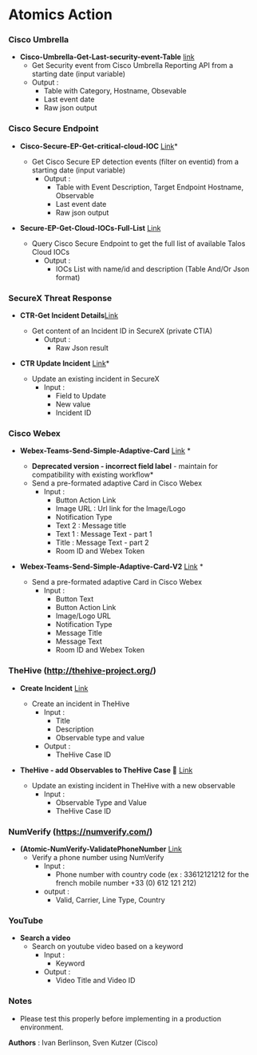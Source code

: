 # Atomics Action


### Cisco Umbrella
* **Cisco-Umbrella-Get-Last-security-event-Table** [link](https://github.com/iberlinson/SX-AO/tree/main/Atomics/Cisco-Umbrella-Get-Last-security-event-Table__definition_workflow_01MTBS3PX08T13DnyQkuNld9GvrU538PXoI)
  * Get Security event from Cisco Umbrella Reporting API from a starting date (input variable)
  * Output :
    * Table with Category, Hostname, Obsevable
    * Last event date
    * Raw json output
    
### Cisco Secure Endpoint
* **Cisco-Secure-EP-Get-critical-cloud-IOC** [Link](https://github.com/iberlinson/SX-AO/tree/main/Atomics/Cisco-Secure-EP-Get-critical-cloud-IOC__definition_workflow_01MD6BCBYALHW20xugDSlrpXdDCz5RJkUoL)*
  * Get Cisco Secure EP detection events (filter on eventid) from a starting date (input variable)
    * Output :
      * Table with Event Description, Target Endpoint Hostname, Observable
      * Last event date
      * Raw json output
    
* **Secure-EP-Get-Cloud-IOCs-Full-List** [Link](https://github.com/iberlinson/SX-AO/tree/main/Atomics/Secure-EP-Get-Cloud-IOCs-Full-List__definition_workflow_01PJ80JRUGROQ6B1VahKDzfASBPS8ocG45x)
  * Query Cisco Secure Endpoint to get the full list of available Talos Cloud IOCs
    * Output :
      * IOCs List with name/id and description (Table And/Or Json format)

    
### SecureX Threat Response
* **CTR-Get Incident Details**[Link](https://github.com/iberlinson/SX-AO/tree/main/Atomics/CTR-Get-Incident-Details__definition_workflow_01MUZKOII7TH77AMxE0a7QyA5SPUR670m5z)
  * Get content of an Incident ID in SecureX (private CTIA)
    * Output :
      * Raw Json result

* **CTR Update Incident** [Link](https://github.com/iberlinson/SX-AO/tree/main/Atomics/CTR-Update-Incident__definition_workflow_01MU6L38WDI011Gi239oxMLUnIwKdExKqGl)*
  * Update an existing incident in SecureX
    * Input : 
      * Field to Update
      * New value
      * Incident ID 
      
### Cisco Webex
* **Webex-Teams-Send-Simple-Adaptive-Card** [Link](https://github.com/iberlinson/SX-AO/tree/main/Atomics/Webex-Teams-Send-Simple-Adaptive-Card__definition_workflow_01MMGML9TZA3Q0R6xzMOaQA1T5d8o4J1x1q) *     
  * **Deprecated version - incorrect field label** - maintain for compatibility with existing workflow*
  * Send a pre-formated adaptive Card in Cisco Webex
    * Input :
      * Button Action Link 
      * Image URL : Url link for the Image/Logo
      * Notification Type
      * Text 2 : Message title
      * Text 1 : Message Text - part 1
      * Title : Message Text - part 2
      * Room ID and Webex Token 
      
* **Webex-Teams-Send-Simple-Adaptive-Card-V2** [Link](https://github.com/iberlinson/SX-AO/tree/main/Atomics/Webex-Teams-Send-Simple-Adaptive-Card-V2__definition_workflow_01MXL3QX1CI992DKEA4Anda0qAiNhyIdcCm) *     
  * Send a pre-formated adaptive Card in Cisco Webex
    * Input :
      * Button Text
      * Button Action Link 
      * Image/Logo URL
      * Notification Type
      * Message Title
      * Message Text
      * Room ID and Webex Token
  
      
### TheHive (http://thehive-project.org/)
* **Create Incident** [Link](https://github.com/iberlinson/SX-AO/tree/main/Atomics/Create-TheHive-Case__definition_workflow_01MKXD2ZOHC0G6MZ8JD9DIDdTGq2V3NXFck)
  * Create an incident in TheHive
    * Input :
      * Title
      * Description
      * Observable type and value
    * Output :
      * TheHive Case ID
	  
* **TheHive - add Observables to TheHive Case 🐝** [Link](https://github.com/iberlinson/SX-AO/tree/main/Atomics/TheHive-Add-Observables-to-Case__definition_workflow_01JAKPQGRCHIZ6uVQlRw3zrZc8Lq9ukFuyl)
  * Update an existing incident in TheHive with a new observable
    * Input :
      * Observable Type and Value
      * TheHive Case ID


### NumVerify (https://numverify.com/)

* **(Atomic-NumVerify-ValidatePhoneNumber** [Link](https://github.com/iberlinson/SX-AO/tree/main/Atomics/Atomic-NumVerify-ValidatePhoneNumber__definition_workflow_01MXMBOXTJ9T13zB0Yg1VsLG9NRM7n9cpU4)
  * Verify a phone number using NumVerify
    * Input :
      * Phone number with country code (ex : 33612121212 for the french mobile number +33 (0) 612 121 212)
    * output :
      * Valid, Carrier, Line Type, Country
  
### YouTube
* **Search a video** 
  * Search on youtube video based on a keyword
    * Input :
      * Keyword
    * Output :
      * Video Title and Video ID
  

### Notes
* Please test this properly before implementing in a production environment. 

**Authors** : Ivan Berlinson, Sven Kutzer (Cisco)